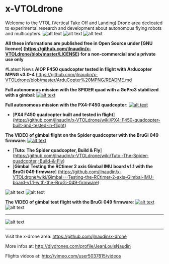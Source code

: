 x-VTOLdrone
===========

Welcome to the VTOL (Vertical Take Off and Landing) Drone area dedicated to experimental research and development
about autonomous flying robots and multicopters.
![alt text](https://raw.github.com/jlnaudin/x-VTOLdrone/master/images/SpiderQuadX01.JPG "The Spider quad")
![alt text](https://raw.github.com/jlnaudin/x-VTOLdrone/master/images/F450PX4/F450PX4JLN03.JPG "The PX4 in the quadcopter")
![alt text](https://raw.github.com/jlnaudin/x-VTOLdrone/master/images/F450PX4/F450PX4JLN11.JPG "The PX4 in the field")

**All these informations are published free in Open Source under [GNU licence] (https://github.com/jlnaudin/x-VTOLdrone/blob/master/LICENSE) for a non-commercial and a private use only**

#Latest News
**AIOP F450 quadcopter tested in flight with Arducopter MPNG v3.0-4**
https://github.com/jlnaudin/x-VTOLdrone/blob/master/ArduCopter%20MPNG/README.md

**Full autonomous mission with the SPIDER quad with a GoPro3 stabilized with a gimbal**: 
[![alt text](https://raw.github.com/jlnaudin/x-VTOLdrone/master/images/SpiderQuadAutoFlight.jpg)](http://player.vimeo.com/video/90737422)

**Full autonomous mission with the PX4-F450 quadcopter**: 
[![alt text](https://raw.github.com/jlnaudin/x-VTOLdrone/master/images/F450PX4/PX4F450automission.jpg)](http://player.vimeo.com/video/90517805)

* [**PX4 F450 quadcopter built and tested in flight**]
(https://github.com/jlnaudin/x-VTOLdrone/wiki/PX4-F450-quadcopter-built-and-tested-in-flight)

**The VIDEO of gimbal flight on the Spider quadcopter with the BruGi 049 firmware**: 
[![alt text](https://raw.github.com/jlnaudin/x-VTOLdrone/master/images/SpiderQuadGimbal01.jpg)](http://player.vimeo.com/video/89244740)
* [**Tuto: The Spider quadcopter, Build & Fly**]
(https://github.com/jlnaudin/x-VTOLdrone/wiki/Tuto:-The-Spider-quadcopter,-Build-&-Fly)
* [**Gimbal Testing the RCtimer 2 axis Gimbal IMU board v1.1 with the BruGi 049 firmware**]
(https://github.com/jlnaudin/x-VTOLdrone/wiki/Gimbal---Testing-the-RCtimer-2-axis-Gimbal-IMU-board-v1.1-with-the-BruGi-049-firmware)

![alt text](https://raw.github.com/jlnaudin/x-VTOLdrone/master/images/SpiderQuadX04.JPG "The Spider quad")
![alt text](https://raw.github.com/jlnaudin/x-VTOLdrone/master/images/SpiderQuadX06.JPG "The Spider quad")


**The VIDEO of gimbal test flight with the BruGi 049 firmware**: 
[![alt text](https://raw.github.com/jlnaudin/x-VTOLdrone/master/images/BruGigimbaltest.jpg)](http://player.vimeo.com/video/87352432)
![alt text](https://raw.github.com/jlnaudin/x-VTOLdrone/master/Gimbal/images/BruGiGimbal_JLN1.jpg "The RCtimer 2 axis Gimbal IMU board")

***

![alt text](https://raw.github.com/jlnaudin/x-VTOLdrone/master/images/xVTOLdrone1.jpg "The ArduCopter v3.2 in action")

***
Visit the x-drone area: https://github.com/jlnaudin/x-drone

More infos at: http://diydrones.com/profile/JeanLouisNaudin

Flights videos at: http://vimeo.com/user5037815/videos
